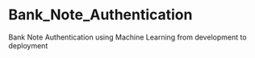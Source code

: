 # Bank_Note_Authentication
Bank Note Authentication using Machine Learning from development to deployment
